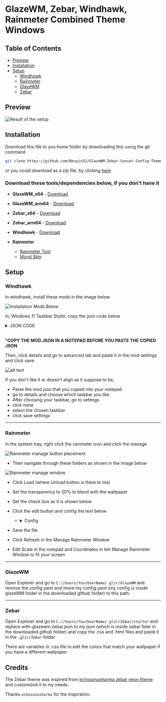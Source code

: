 # GlazeWM, Zebar, Windhawk, Rainmeter Combined Theme Windows

## Table of Contents

* [Preview](#preview)
* [Installation](#installation)
* [Setup](#setup)
  * [Windhawk](#windhawk)
  * [Rainmeter](#rainmeter)
  * [GlazeWM](#glazewm)
  * [Zebar](#zebar)

## Preview

![Result of the setup](/Img/ThemePreview.png)

## Installation

Download this file to you home folder by downloading this using the git command

```bash
git clone https://github.com/Nevyin32/GlazeWM-Zebar-Sunset-Config-Theme.git
```

or you could download as a zip file, by clicking [here](https://github.com/Nevyin32/GlazeWM-Zebar-Sunset-Config-Theme/archive/refs/heads/main.zip)

### Download these tools/dependencies below, if you don't have it

* __GlazeWM_x64__ - [Download](https://github.com/glzr-io/glazewm/releases/download/v3.9.1/standalone-glazewm-v3.9.1-x64.msi)

* __GlazeWM_arm64__ - [Download](https://github.com/glzr-io/glazewm/releases/download/v3.9.1/standalone-glazewm-v3.9.1-arm64.msi)

* __Zebar_x64__ - [Download](https://github.com/glzr-io/zebar/releases/download/v2.7.0/zebar-v2.7.0-opt1-x64.msi)

* __Zebar_arm64__ - [Download](https://github.com/glzr-io/zebar/releases/download/v2.7.0/zebar-v2.7.0-opt2-arm64.msi)

* __Windhawk__ - [Download](https://windhawk.net/)

* __Rainmeter__

  * [Rainmeter Tool](https://windhawk.net/)
  * [Mond Skin](https://visualskins.com/media/p/565/mond.rmskin)

## Setup

### Windhawk

In windhawk, install these mods in the image below

![Installation Mods Below](/Img/InstallMods.png)

In, Windows 11 Taskbar Styler, copy the json code below

<details>

<summary> JSON CODE</summary>

```bash
{
  "controlStyles[0].target": "Taskbar.TaskbarFrame > Grid#RootGrid > Taskbar.TaskbarBackground > Grid > Rectangle#BackgroundFill",
  "controlStyles[0].styles[0]": "Fill=Transparent",
  "controlStyles[1].target": "Taskbar.TaskbarBackground#HoverFlyoutBackgroundControl > Grid > Rectangle#BackgroundFill",
  "controlStyles[1].styles[0]": "Fill=#CC222222",
  "controlStyles[2].target": "Taskbar.TaskListButtonPanel@CommonStates > Border#BackgroundElement",
  "controlStyles[2].styles[0]": "CornerRadius=5",
  "controlStyles[2].styles[1]": "Background:=<AcrylicBrush TintColor=\"Black\" TintOpacity=\"0.8\" FallbackColor=\"#BB222222\" />",
  "controlStyles[2].styles[2]": "Background@InactivePointerOver:=<AcrylicBrush TintOpacity=\"0.2\" TintColor=\"Gray\" FallbackColor=\"#DD222222\"/>",
  "controlStyles[2].styles[3]": "Background@ActivePointerOver:=<AcrylicBrush TintOpacity=\"0.2\" TintColor=\"Gray\" FallbackColor=\"#DD222222\"/>",
  "controlStyles[2].styles[4]": "Background@ActiveNormal:=<AcrylicBrush TintColor=\"Gray\" TintOpacity=\"0.8\" FallbackColor=\"#CC222222\" />",
  "controlStyles[2].styles[5]": "Background@InactiveNormal:=<AcrylicBrush TintColor=\"Gray\" TintOpacity=\"0.1\" FallbackColor=\"#BB222222\" />",
  "controlStyles[2].styles[6]": "Background@InactivePressed:=<AcrylicBrush TintColor=\"Black\" TintOpacity=\"0.8\" FallbackColor=\"#CC222222\" />",
  "controlStyles[2].styles[7]": "Background@ActivePressed:=<AcrylicBrush TintColor=\"Black\" TintOpacity=\"0.8\" FallbackColor=\"#CC222222\" />",
  "controlStyles[3].target": "Grid#SystemTrayFrameGrid",
  "controlStyles[3].styles[0]": "Background:=<AcrylicBrush TintColor=\"Gray\" TintOpacity=\"0\" FallbackColor=\"#BB222222\"/>",
  "controlStyles[3].styles[1]": "CornerRadius=5",
  "controlStyles[3].styles[2]": "Margin=0,5,14,5",
  "controlStyles[3].styles[3]": "Padding=10,0,0,0",
  "controlStyles[4].target": "Rectangle#RunningIndicator",
  "controlStyles[4].styles[0]": "Fill=Transparent",
  "controlStyles[4].styles[1]": "RadiusX=5",
  "controlStyles[4].styles[2]": "RadiusY=5",
  "controlStyles[4].styles[3]": "Height=38",
  "controlStyles[4].styles[4]": "Width=40",
  "controlStyles[5].target": "Taskbar.TaskListLabeledButtonPanel > TextBlock#LabelControl",
  "controlStyles[5].styles[0]": "Margin=4,0,0,0",
  "controlStyles[5].styles[1]": "Foreground=White",
  "controlStyles[6].target": "Taskbar.SearchBoxButton",
  "controlStyles[6].styles[0]": "Foreground=White",
  "controlStyles[6].styles[1]": "Margin=-11,0,0,0",
  "controlStyles[7].target": "TextBlock#SearchBoxTextBlock",
  "controlStyles[7].styles[0]": "FontSize=12",
  "controlStyles[7].styles[1]": "Foreground=White",
  "controlStyles[8].target": "Rectangle#BackgroundStroke",
  "controlStyles[8].styles[0]": "Fill=Transparent",
  "controlStyles[9].target": "Grid",
  "controlStyles[9].styles[0]": "RequestedTheme=2",
  "controlStyles[10].target": "Taskbar.TaskListButton#TaskListButton[AutomationProperties.Name=Copilot] > Taskbar.TaskListLabeledButtonPanel#IconPanel > Border#BackgroundElement",
  "controlStyles[10].styles[0]": "Background:=<AcrylicBrush TintColor=\"Red\" TintOpacity=\"0.8\" />",
  "controlStyles[11].target": "Border#BackgroundBorder",
  "controlStyles[11].styles[0]": "Margin=0,3,0,3",
  "controlStyles[11].styles[1]": "CornerRadius=5",
  "controlStyles[12].target": "Taskbar.AugmentedEntryPointButton#AugmentedEntryPointButton > Taskbar.TaskListButtonPanel#ExperienceToggleButtonRootPanel > Border#BackgroundElement@CommonStates",
  "controlStyles[12].styles[0]": "Background@InactivePointerOver:=<AcrylicBrush TintColor=\"Black\" TintOpacity=\"0\" />",
  "controlStyles[12].styles[1]": "Background:=<AcrylicBrush TintColor=\"Black\" TintOpacity=\"0.8\" FallbackColor=\"#BB222222\" />",
  "controlStyles[13].target": "Border#MultiWindowElement",
  "controlStyles[13].styles[0]": "Background:=<AcrylicBrush TintColor=\"Black\" TintOpacity=\"0.8\" FallbackColor=\"#CC222222\" />",
  "controlStyles[14].target": "TextBlock#TimeInnerTextBlock",
  "controlStyles[14].styles[0]": "Foreground=White",
  "controlStyles[15].target": "TextBlock#DateInnerTextBlock",
  "controlStyles[15].styles[0]": "Foreground=White",
  "controlStyles[16].target": "SystemTray.TextIconContent > Grid > SystemTray.AdaptiveTextBlock#Base > TextBlock",
  "controlStyles[16].styles[0]": "Foreground=White",
  "controlStyles[17].target": "Border#BackgroundElement",
  "controlStyles[17].styles[0]": "BorderThickness=0",
  "controlStyles[18].target": "Taskbar.AugmentedEntryPointButton#AugmentedEntryPointButton",
  "controlStyles[18].styles[0]": "Margin=-11,0,0,0",
  "controlStyles[19].target": "Taskbar.ExperienceToggleButton#LaunchListButton[AutomationProperties.Name=Task View]",
  "controlStyles[19].styles[0]": "Margin=-12,0,0,0",
  "controlStyles[20].target": "taskbar:TaskListLabeledButtonPanel@RunningIndicatorStates > Border",
  "controlStyles[20].styles[0]": "Background@ActiveRunningIndicator:=<AcrylicBrush TintOpacity=\"0.5\" TintColor=\"Gray\" />",
  "controlStyles[20].styles[1]": "Background@InactiveRunningIndicator:=<AcrylicBrush TintOpacity=\"0.2\" TintColor=\"Gray\" />",
  "controlStyles[20].styles[2]": "Background@InactiveRunningIndicatorPointerOver:=<AcrylicBrush TintOpacity=\"0.8\" TintColor=\"Black\" />",
  "controlStyles[21].target": "Taskbar.TaskListLabeledButtonPanel@CommonStates > Border#BackgroundElement",
  "controlStyles[21].styles[0]": "Background@InactivePointerOver:=<AcrylicBrush TintOpacity=\"0.2\" TintColor=\"Gray\" FallbackColor=\"#DD222222\"/>",
  "controlStyles[21].styles[1]": "Background@ActivePointerOver:=<AcrylicBrush TintOpacity=\"0.2\" TintColor=\"Gray\" FallbackColor=\"#DD222222\"/>",
  "controlStyles[21].styles[2]": "Background@InactiveNormal:=<AcrylicBrush TintOpacity=\"0\" TintColor=\"Gray\" FallbackColor=\"#BB222222\"/>",
  "controlStyles[21].styles[3]": "Background@ActiveNormal:=<AcrylicBrush TintOpacity=\"0.3\" TintColor=\"#fccccc\" FallbackColor=\"#CC222222\"/>",
  "controlStyles[21].styles[4]": "Background@ActivePressed:=<AcrylicBrush TintOpacity=\"0.8\" TintColor=\"#333333\" FallbackColor=\"#BB333333\" />",
  "controlStyles[21].styles[5]": "Background@InactivePressed:=<AcrylicBrush TintOpacity=\"0.8\" TintColor=\"#333333\" FallbackColor=\"#BB333333\" />",
  "controlStyles[21].styles[6]": "CornerRadius=5",
  "controlStyles[21].styles[7]": "Margin=1",
  "theme": "",
  "styleConstants[0]": "",
  "resourceVariables[0].variableKey": "",
  "resourceVariables[0].value": ""
}
```

</details>

<br>

*__COPY THE MOD JSON IN A NOTEPAD BEFORE YOU PASTE THE COPIED JSON__

Then, click details and go to advanced tab and paste it in the mod settings and click save

![alt text](/Img/Windhawk.png)

If you don't like it or doesn't align as it suppose to be,

* Paste the mod json that you copied into your notepad.
* go to details and choose which taskbar you like.
* After choosing your taskbar, go to settings
* click none
* select the chosen taskbar
* click save settings

---

### Rainmeter

In the system tray, right click the rainmeter icon and click the manage

![Rainmeter manage button placement](/Img/RightClick.png)

* Then navigate through these folders as shown in the image below

![Rainmeter manage window](/Img/ManageWindow.png)

* Click Load (where Unload button is there to me)

* Set the transparency to 20% to blend with the wallpaper

* Set the check box as it is shown below

* Click the edit button and config the text below

  * <details>

      <summary>Config</summary>

      ```bash
      [Rainmeter]
      Update=1000
      Author=Connect-R
      BackgroundMode=2
      SolidColor=0,0,0,1
      DynamicWindowSize=1
      AccurateText=1
      MouseScrollUpAction=[!SetVariable Scale "(#Scale#+#ScrollMouseIncrement#)"][!WriteKeyValue Variables Scale "(#Scale#+#ScrollMouseIncrement#)"][!Refresh] 
      MouseScrollDownAction=[!SetVariable Scale "(#Scale#-#ScrollMouseIncrement# < 0.5 ? 0.5 : #Scale#-#ScrollMouseIncrement#)"][!WriteKeyValue Variables Scale "(#Scale#-#ScrollMouseIncrement# < 0.5 ? 0.5 : #Scale#-#ScrollMouseIncrement#)"][!Refresh] 
      LeftMouseDoubleClickAction=!ToggleConfig "Mond\Settings" "Settings.ini"

      [Variables]
      @include=#@#Variables.inc
      @include2=#@#Language\#Language#.inc
      Scale=1.7

      ;-------------------------------------------------------------
      ;-------------------------------------------------------------

      [MeasureTime]
      Measure=Time
      Format="%#Format#:%M"

      [MeasureAmPm]
      Measure=Time
      Format="%p"

      [MeasureDay]
      Measure=Time
      Format=%A
      Substitute=#Date#

      [MeasureDate]
      Measure=Time
      Format=%d  %B,  %Y.
      Substitute=#Date#

      ;-------------------------------------------------------------
      ;-------------------------------------------------------------

      [Meter12hClock]
      Meter=String
      MeasureName=MeasureTime
      MeasureName2=MeasureAmPm
      StringAlign=Center
      StringCase=Upper
      FontFace=Quicksand
      FontColor=#TextColor#
      FontSize=(14*#Scale#)
      X=(340*#Scale#)
      Y=(120*#Scale#)
      Text="- %1 %2 -"
      AntiAlias=1
      Hidden=#Hidden2#

      [MeterDay]
      Meter=String
      MeasureName=MeasureDay
      StringAlign=Center
      StringCase=Upper
      FontFace=Anurati
      FontColor=#TextColor#
      FontSize=(40*#Scale#)
      X=(340*#Scale#)
      Y=(0*#Scale#)
      Text="%1"
      InlineSetting=CharacterSpacing | 10 | 10
      AntiAlias=1
      DynamicVariables=1


      ```

   </details>

* Save the file

* Click Refresh in the Manage Rainmeter Window

* Edit Scale in the notepad and Coordinates in teh Manage Rainmeter Window to fit your screen

---

### GlazeWM

Open Explorer and go to `C://Users/YourUserName/.glzr/GlazeWM` and remove the config.yaml and move my config.yaml (my config is inside glazeWM folder in the downloaded github folder) to this path.

---

### Zebar

Open Explorer and go to `C://Users/YourUserName/.glzr/Zebar/starter` and replace with-glazewm.zebar.json to my json (which is inside zebar foler in the downloaded github folder) and copy the .css and .html files and paste it in the `.glzr/Zebar` folder

There are variables in .css file to edit the colors that match your wallpaper if you have a different wallpaper.

## Credits

The Zebar theme was inspired from [echosonusharma zebar neon theme](https://github.com/echosonusharma/zebar_neon_theme.git) and customized it to my needs.

Thanks `echosonusharma` for the inspiration.
